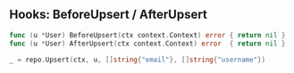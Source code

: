 ## Hooks: BeforeUpsert / AfterUpsert

```go
func (u *User) BeforeUpsert(ctx context.Context) error { return nil }
func (u *User) AfterUpsert(ctx context.Context) error  { return nil }

_ = repo.Upsert(ctx, u, []string{"email"}, []string{"username"})
```


